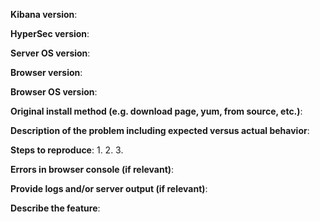 <!--
GitHub is reserved for bug reports and feature requests. The best place
to ask a general question is at the HyperSec Discourse forums at
https://discuss.elastic.co. If you are in fact posting a bug report or
a feature request, please include one and only one of the below blocks
in your new issue.
-->

<!--
If you are filing a bug report, please remove the below feature
request block and provide responses for all of the below items.
-->

**Kibana version**:

**HyperSec version**:

**Server OS version**:

**Browser version**:

**Browser OS version**:

**Original install method (e.g. download page, yum, from source, etc.)**:

**Description of the problem including expected versus actual behavior**:

**Steps to reproduce**:
 1.
 2.
 3.

**Errors in browser console (if relevant)**:

**Provide logs and/or server output (if relevant)**:

<!--
If you are filing a feature request, please remove the above bug
report block and provide responses for all of the below items.
-->

**Describe the feature**:
